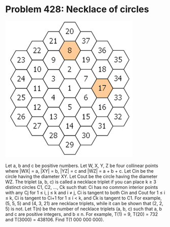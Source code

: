 # Problem 428: Necklace of circles

![problem](problem.gif)

Let a, b and c be positive numbers. Let W, X, Y, Z be four collinear
points where |WX| = a, |XY| = b, |YZ| = c and |WZ| = a + b + c. Let Cin
be the circle having the diameter XY. Let Cout be the circle having the
diameter WZ. The triplet (a, b, c) is called a necklace triplet if you
can place k ≥ 3 distinct circles C1, C2, ..., Ck such that: Ci has no
common interior points with any Cj for 1 ≤ i, j ≤ k and i ≠ j, Ci is
tangent to both Cin and Cout for 1 ≤ i ≤ k, Ci is tangent to Ci+1 for 1
≤ i &lt; k, and Ck is tangent to C1. For example, (5, 5, 5) and (4, 3,
21) are necklace triplets, while it can be shown that (2, 2, 5) is not.
Let T(n) be the number of necklace triplets (a, b, c) such that a, b and
c are positive integers, and b ≤ n. For example, T(1) = 9, T(20) = 732
and T(3000) = 438106. Find T(1 000 000 000).